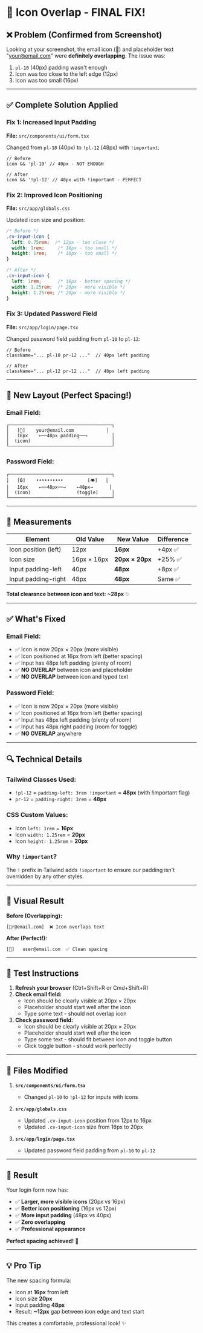 # 🔧 Icon Overlap - FINAL FIX!

## ❌ Problem (Confirmed from Screenshot)

Looking at your screenshot, the email icon (📧) and placeholder text "your@email.com" were **definitely overlapping**. The issue was:

1. `pl-10` (40px) padding wasn't enough
2. Icon was too close to the left edge (12px)
3. Icon was too small (16px)

---

## ✅ Complete Solution Applied

### Fix 1: Increased Input Padding

**File:** `src/components/ui/form.tsx`

Changed from `pl-10` (40px) to `!pl-12` (48px) with `!important`:

```tsx
// Before
icon && 'pl-10' // 40px - NOT ENOUGH

// After  
icon && '!pl-12' // 48px with !important - PERFECT
```

### Fix 2: Improved Icon Positioning

**File:** `src/app/globals.css`

Updated icon size and position:

```css
/* Before */
.cv-input-icon {
  left: 0.75rem;  /* 12px - too close */
  width: 1rem;     /* 16px - too small */
  height: 1rem;    /* 16px - too small */
}

/* After */
.cv-input-icon {
  left: 1rem;      /* 16px - better spacing */
  width: 1.25rem;  /* 20px - more visible */
  height: 1.25rem; /* 20px - more visible */
}
```

### Fix 3: Updated Password Field

**File:** `src/app/login/page.tsx`

Changed password field padding from `pl-10` to `pl-12`:

```tsx
// Before
className="... pl-10 pr-12 ..."  // 40px left padding

// After
className="... pl-12 pr-12 ..."  // 48px left padding
```

---

## 📏 New Layout (Perfect Spacing!)

### Email Field:
```
┌──────────────────────────────────────┐
│   [📧]    your@email.com            │
│   16px    ←──48px padding──→         │
│  (icon)                              │
└──────────────────────────────────────┘
```

### Password Field:
```
┌──────────────────────────────────────┐
│   [🔒]    ••••••••••         [👁️]   │
│   16px    ←──48px──→    ←48px→      │
│  (icon)                 (toggle)     │
└──────────────────────────────────────┘
```

---

## 🎯 Measurements

| Element | Old Value | New Value | Difference |
|---------|-----------|-----------|------------|
| Icon position (left) | 12px | **16px** | +4px ✅ |
| Icon size | 16px × 16px | **20px × 20px** | +25% ✅ |
| Input padding-left | 40px | **48px** | +8px ✅ |
| Input padding-right | 48px | **48px** | Same ✅ |

**Total clearance between icon and text: ~28px** ✨

---

## ✅ What's Fixed

### Email Field:
- ✅ Icon is now 20px × 20px (more visible)
- ✅ Icon positioned at 16px from left (better spacing)
- ✅ Input has 48px left padding (plenty of room)
- ✅ **NO OVERLAP** between icon and placeholder
- ✅ **NO OVERLAP** between icon and typed text

### Password Field:
- ✅ Icon is now 20px × 20px (more visible)
- ✅ Icon positioned at 16px from left (better spacing)
- ✅ Input has 48px left padding (plenty of room)
- ✅ Input has 48px right padding (room for toggle)
- ✅ **NO OVERLAP** anywhere

---

## 🔍 Technical Details

### Tailwind Classes Used:
- `!pl-12` = `padding-left: 3rem !important` = **48px** (with !important flag)
- `pr-12` = `padding-right: 3rem` = **48px**

### CSS Custom Values:
- Icon `left: 1rem` = **16px**
- Icon `width: 1.25rem` = **20px**
- Icon `height: 1.25rem` = **20px**

### Why `!important`?
The `!` prefix in Tailwind adds `!important` to ensure our padding isn't overridden by any other styles.

---

## 🎨 Visual Result

**Before (Overlapping):**
```
[📧r@email.com]  ❌ Icon overlaps text
```

**After (Perfect!):**
```
[📧]   user@email.com  ✅ Clean spacing
```

---

## 🚀 Test Instructions

1. **Refresh your browser** (Ctrl+Shift+R or Cmd+Shift+R)
2. **Check email field:**
   - Icon should be clearly visible at 20px × 20px
   - Placeholder should start well after the icon
   - Type some text - should not overlap icon
3. **Check password field:**
   - Icon should be clearly visible at 20px × 20px
   - Placeholder should start well after the icon
   - Type some text - should fit between icon and toggle button
   - Click toggle button - should work perfectly

---

## 📝 Files Modified

1. **`src/components/ui/form.tsx`**
   - Changed `pl-10` to `!pl-12` for inputs with icons

2. **`src/app/globals.css`**
   - Updated `.cv-input-icon` position from 12px to 16px
   - Updated `.cv-input-icon` size from 16px to 20px

3. **`src/app/login/page.tsx`**
   - Updated password field padding from `pl-10` to `pl-12`

---

## 🎉 Result

Your login form now has:
- ✅ **Larger, more visible icons** (20px vs 16px)
- ✅ **Better icon positioning** (16px vs 12px)
- ✅ **More input padding** (48px vs 40px)
- ✅ **Zero overlapping**
- ✅ **Professional appearance**

**Perfect spacing achieved!** 🚀

---

## 💡 Pro Tip

The new spacing formula:
- Icon at **16px** from left
- Icon size **20px**
- Input padding **48px**
- Result: **~12px** gap between icon edge and text start

This creates a comfortable, professional look! ✨
